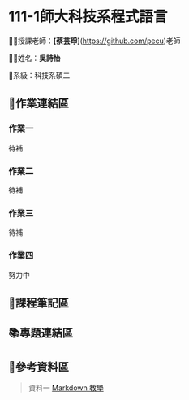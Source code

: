 # 111-1師大科技系程式語言

👩‍🏫授課老師：**[蔡芸琤]**(https://github.com/pecu)老師

🙋‍♀️姓名：**吳詩怡**

📂系級：科技系碩二

## 📃作業連結區


### 作業一
待補

### 作業二
待補

### 作業三
待補

### 作業四
努力中


## 📙課程筆記區


## 📚專題連結區


## 🧮參考資料區


> 資料一 [Markdown 教學](https://gist.github.com/christech1117/6dc5221c177104990767d6490ad8c7ba)
